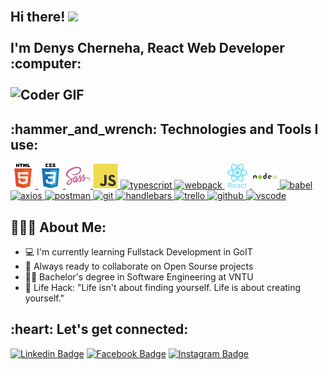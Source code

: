 <h2 align="left">
 <abc>
  <br>Hi there! <img src="https://user-images.githubusercontent.com/42378118/110234147-e3259600-7f4e-11eb-95be-0c4047144dea.gif" width="30"><br>
  <br> I'm Denys Cherneha, React Web Developer :computer:<br>
  <br>
    <img src="https://media.giphy.com/media/SWoSkN6DxTszqIKEqv/giphy.gif" alt="Coder GIF" width="500">
 </abc>
</h2> 
<h2 align="left">:hammer_and_wrench: Technologies and Tools I use:</h2>
<p align="left">
    <a href="https://www.w3.org/html/" target="_blank"> <img src="https://raw.githubusercontent.com/devicons/devicon/master/icons/html5/html5-original-wordmark.svg" alt="html5" width="40" height="40"/> </a>
    <a href="https://www.w3schools.com/css/" target="_blank"> <img src="https://raw.githubusercontent.com/devicons/devicon/master/icons/css3/css3-original-wordmark.svg" alt="css3" width="40" height="40"/> </a>
<a href="https://sass-lang.com" target="_blank"> <img src="https://raw.githubusercontent.com/devicons/devicon/master/icons/sass/sass-original.svg" alt="sass" width="40" height="40"/> </a>
    <a href="https://developer.mozilla.org/en-US/docs/Web/JavaScript" target="_blank"> <img src="https://raw.githubusercontent.com/devicons/devicon/master/icons/javascript/javascript-original.svg" alt="javascript" width="40" height="40"/> </a>
  <a href="https://www.typescriptlang.org" target="_blank"> <img src="https://cdn.jsdelivr.net/gh/devicons/devicon/icons/typescript/typescript-original.svg" alt="typescript" width="40" height="40"/> </a>
<a href="https://webpack.js.org/" target="_blank"> <img src="https://www.vectorlogo.zone/logos/js_webpack/js_webpack-icon.svg" alt="webpack" width="40" height="40"/> </a>
<a href="https://reactjs.org/" target="_blank"> <img src="https://raw.githubusercontent.com/devicons/devicon/master/icons/react/react-original-wordmark.svg" alt="react" width="40" height="40"/> </a>
      <a href="https://nodejs.org" target="_blank"> <img src="https://raw.githubusercontent.com/devicons/devicon/master/icons/nodejs/nodejs-original-wordmark.svg" alt="nodejs" width="40" height="40"/> </a>
    <a href="https://babeljs.io" target="_blank"> <img src="https://cdn.jsdelivr.net/gh/devicons/devicon/icons/babel/babel-original.svg"" alt="babel" width="40" height="40"/> </a>
    <a href="https://axios-http.com" target="_blank"> <img src="https://user-images.githubusercontent.com/8939680/57233882-20344080-6fe5-11e9-9086-d20a955bed59.png" alt="axios" width="40" height="40"/> </a>
<a href="https://www.postman.com/" target="_blank"> <img src="https://www.vectorlogo.zone/logos/getpostman/getpostman-icon.svg" alt="postman" width="40" height="40"/> </a>
<a href="https://git-scm.com/" target="_blank"> <img src="https://www.vectorlogo.zone/logos/git-scm/git-scm-icon.svg" alt="git" width="40" height="40"/> </a>
<a href="https://handlebarsjs.com" target="_blank"> <img src="https://cdn.jsdelivr.net/gh/devicons/devicon/icons/handlebars/handlebars-original.svg" alt="handlebars" width="40" height="40"/> </a>
 <a href="https://trello.com/" target="_blank"> <img src="https://cdn.jsdelivr.net/gh/devicons/devicon/icons/trello/trello-plain.svg" alt="trello" width="40" height="40"/> </a>
 <a href="https://github.com/" target="_blank"> <img src="https://cdn.jsdelivr.net/gh/devicons/devicon/icons/github/github-original.svg" alt="github" width="40" height="40"/> </a>
 <a href="https://code.visualstudio.com" target="_blank"> <img src="https://cdn.jsdelivr.net/gh/devicons/devicon/icons/vscode/vscode-original.svg" alt="vscode" width="40" height="40"/> </a>
    </p>

<h2 align="left">👨🏻‍💻 About Me:</h2>

- :computer: I'm currently learning Fullstack Development in GoIT
- :rocket: Always ready to collaborate on Open Sourse projects
- :man_technologist: Bachelor's degree in Software Engineering at VNTU
- :dart: Life Hack: "Life isn't about finding yourself. Life is about creating yourself." 

<h2 align="left">:heart: Let's get connected:</h2>

[![Linkedin Badge](https://img.shields.io/badge/-denyscherneha-blue?style=flat-square&logo=Linkedin&logoColor=white&link=https://www.linkedin.com/in/denys-cherneha-020698245/)](https://www.linkedin.com/in/denys-cherneha-020698245/) 
[![Facebook Badge](https://img.shields.io/badge/-@denys__cherneha-3b5998?style=flat-square&labelColor=3b5998&logo=facebook&logoColor=white&link=https://www.facebook.com/denys.chernega)](https://www.facebook.com/denys.chernega) 
[![Instagram Badge](https://img.shields.io/badge/-@denisito-D7008A?style=flat-square&labelColor=D7008A&logo=Instagram&logoColor=white&link=https://www.instagram.com/__denisito__/)](https://www.instagram.com/__denisito__/)
